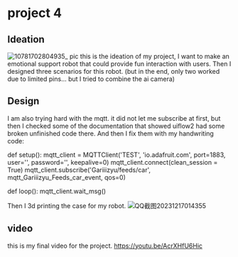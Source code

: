 # project 4
## Ideation
![10781702804935_ pic](https://github.com/galinajialinzhu/Adv-prototyping/assets/92561657/2168d004-7f47-4bb5-a96f-81d045148b0a)
this is the ideation of my project, I want to make an emotional support robot that could provide fun interaction with users.
Then I designed three scenarios for this robot. (but in the end, only two worked due to limited pins... but I tried to combine the ai camera)
## Design

I am also trying hard with the mqtt. it did not let me subscribe at first, but then I checked some of the documentation that showed uiflow2 had some broken unfinished code there. And then I fix them with my handwriting code:


def setup():
    mqtt_client = MQTTClient('TEST', 'io.adafruit.com', port=1883, user='', password='', keepalive=0)
    mqtt_client.connect(clean_session = True)
    mqtt_client.subscribe('Gariiizyu/feeds/car', mqtt_Gariiizyu_Feeds_car_event, qos=0)
    
def loop():
    mqtt_client.wait_msg()

Then I 3d printing the case for my robot. 
![QQ截图20231217014355](https://github.com/galinajialinzhu/Adv-prototyping/assets/92561657/7fb49731-da11-45f1-8d05-007a0c724e0f)



## video
this is my final video for the project.
https://youtu.be/AcrXHfU6Hic
